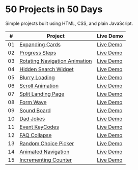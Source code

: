 # 50 Projects in 50 Days

Simple projects built using HTML, CSS, and plain JavaScript.

|  #  | Project                                                          | Live Demo                                                                           |
| :-: | ---------------------------------------------------------------- | ----------------------------------------------------------------------------------- |
| 01  | [Expanding Cards](./expanding-cards/README.md)                   | [Live Demo](https://josephgattuso.github.io/50-projects/expanding-cards/index)      |
| 02  | [Progress Steps](./progress-steps/README.md)                     | [Live Demo](https://josephgattuso.github.io/50-projects/progress-steps/index)       |
| 03  | [Rotating Navigation Animation](./rotating-navigation/README.md) | [Live Demo](https://josephgattuso.github.io/50-projects/rotating-navigation/index)  |
| 04  | [Hidden Search Widget](./hidden-search/README.md)                | [Live Demo](https://josephgattuso.github.io/50-projects/hidden-search/index)        |
| 05  | [Blurry Loading](./blurry-loading/README.md)                     | [Live Demo](https://josephgattuso.github.io/50-projects/blurry-loading/index)       |
| 06  | [Scroll Animation](./scroll-animation/README.md)                 | [Live Demo](https://josephgattuso.github.io/50-projects/scroll-animation/index)     |
| 07  | [Split Landing Page](./split-landing/README.md)                  | [Live Demo](https://josephgattuso.github.io/50-projects/split-landing/index)        |
| 08  | [Form Wave](./form-wave/README.md)                               | [Live Demo](https://josephgattuso.github.io/50-projects/form-wave/index)            |
| 09  | [Sound Board](./sound-board/README.md)                           | [Live Demo](https://josephgattuso.github.io/50-projects/sound-board/index)          |
| 10  | [Dad Jokes](./dad-jokes/README.md)                               | [Live Demo](https://josephgattuso.github.io/50-projects/dad-jokes/index)            |
| 11  | [Event KeyCodes](./event-keycodes/README.md)                     | [Live Demo](https://josephgattuso.github.io/50-projects/event-keycodes/index)       |
| 12  | [FAQ Collapse](./faq-collapse/README.md)                         | [Live Demo](https://josephgattuso.github.io/50-projects/faq-collapse/index)         |
| 13  | [Random Choice Picker](./random-choice-picker/README.md)         | [Live Demo](https://josephgattuso.github.io/50-projects/random-choice-picker/index) |
| 14  | [Animated Navigation](./animated-navigation/README.md)           | [Live Demo](https://josephgattuso.github.io/50-projects/animated-navigation/index)  |
| 15  | [Incrementing Counter](./incrementing-counter/README.md)         | [Live Demo](https://josephgattuso.github.io/50-projects/incrementing-counter/index) |
